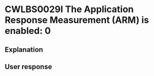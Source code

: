 # CWLBS0029I The Application Response Measurement (ARM) is enabled: 0

## Explanation

## User response